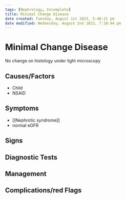 ```yaml
---
tags: [Nephrology, Incomplete]
title: Minimal Change Disease
date created: Tuesday, August 1st 2023, 5:40:21 pm
date modified: Wednesday, August 2nd 2023, 7:10:44 pm
---
```



# Minimal Change Disease

No change on histology under light microscopy

## Causes/Factors

- Child
- NSAID

## Symptoms

- [[Nephrotic syndrome]]
- normal eGFR

## Signs

## Diagnostic Tests

## Management

## Complications/red Flags
